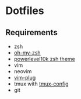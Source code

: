 # Dotfiles

## Requirements

- zsh
- [oh-my-zsh](https://ohmyz.sh/#install)
- [powerlevel10k zsh theme](https://github.com/romkatv/powerlevel10k)
- vim
- neovim
- [vim-plug](https://github.com/junegunn/vim-plug)
- tmux with [tmux-config](https://github.com/samoshkin/tmux-config)
- git


